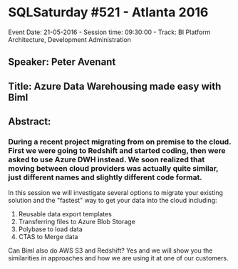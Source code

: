 # SQLSaturday #521 - Atlanta 2016
Event Date: 21-05-2016 - Session time: 09:30:00 - Track: BI Platform Architecture, Development  Administration
## Speaker: Peter Avenant
## Title: Azure Data Warehousing made easy with Biml 
## Abstract:
### During a recent project migrating from on premise to the cloud. First we were going to Redshift and started coding, then were asked to use Azure DWH instead. We soon realized that moving between cloud providers was actually quite similar, just different names and slightly different code format.

In this session we will investigate several options to migrate your existing solution and the "fastest" way to get your data into the cloud including:
 1) Reusable data export templates
2) Transferring files to Azure Blob Storage
3) Polybase to load data
4) CTAS to Merge data

Can Biml also do AWS S3 and Redshift? Yes and we will show you the similarities in approaches and how we are using it at one of our customers.
